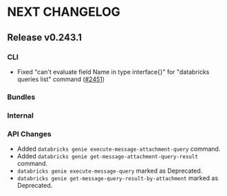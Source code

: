 # NEXT CHANGELOG

## Release v0.243.1

### CLI
* Fixed "can't evaluate field Name in type interface{}" for "databricks queries list" command ([#2451](https://github.com/databricks/cli/pull/2451))

### Bundles

### Internal

### API Changes
* Added `databricks genie execute-message-attachment-query` command.
* Added `databricks genie get-message-attachment-query-result` command.
* `databricks genie execute-message-query` marked as Deprecated.
* `databricks genie get-message-query-result-by-attachment` marked as Deprecated.
